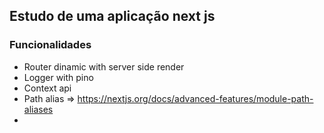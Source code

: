 ## Estudo de uma aplicação next js

### Funcionalidades

* Router dinamic with server side render
* Logger with pino
* Context api
* Path alias => https://nextjs.org/docs/advanced-features/module-path-aliases
* 